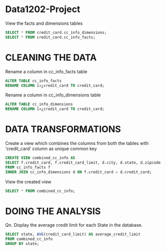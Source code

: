 # Data1202-Project


View the facts and dimensions tables
```sql
SELECT * FROM credit_card.cc_info_dimensions;
SELECT * FROM credit_card.cc_info_facts;
```

# CLEANING THE DATA
Rename a column in cc_info_facts table
```sql
ALTER TABLE cc_info_facts
RENAME COLUMN ï»¿credit_card TO credit_card;
```



Rename a column in cc_info_dimensions table
```sql
ALTER TABLE cc_info_dimensions
RENAME COLUMN ï»¿credit_card TO credit_card;
```


# DATA TRANSFORMATIONS
Create a view which combines the columns from both the tables with 'credit_card' column as unique common key
```sql
CREATE VIEW combined_cc_info AS
SELECT f.credit_card, f.credit_card_limit, d.city, d.state, d.zipcode
FROM cc_info_facts f
INNER JOIN cc_info_dimensions d ON f.credit_card = d.credit_card;
```


View the created view
```sql
SELECT * FROM combined_cc_info;
```


# DOING THE ANALYSIS
Qn. Display the average credit limit for each State in the database.
```sql
SELECT state, AVG(credit_card_limit) AS average_credit_limit
FROM combined_cc_info
GROUP BY state;
```
